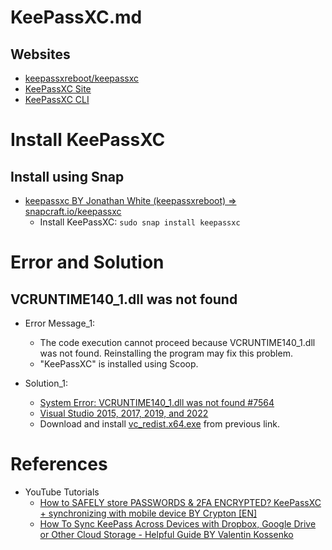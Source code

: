 # KeePassXC.md

## Websites

* [keepassxreboot/keepassxc](https://github.com/keepassxreboot/keepassxc)
* [KeePassXC Site](https://keepassxc.org/)
* [KeePassXC CLI](https://wiki.gentoo.org/wiki/KeePassXC/cli)

# Install KeePassXC

## Install using Snap

* [keepassxc BY Jonathan White (keepassxreboot) => snapcraft.io/keepassxc](https://snapcraft.io/keepassxc)
  * Install KeePassXC: `sudo snap install keepassxc`

# Error and Solution

## VCRUNTIME140_1.dll was not found

* Error Message_1:
  * The code execution cannot proceed because VCRUNTIME140_1.dll was not found. Reinstalling the program may fix this problem.
  * "KeePassXC" is installed using Scoop.

* Solution_1:
  * [System Error: VCRUNTIME140_1.dll was not found #7564](https://github.com/keepassxreboot/keepassxc/issues/7564)
  * [Visual Studio 2015, 2017, 2019, and 2022](https://learn.microsoft.com/en-us/cpp/windows/latest-supported-vc-redist?view=msvc-170#visual-studio-2015-2017-2019-and-2022)
  * Download and install [vc_redist.x64.exe](https://aka.ms/vs/17/release/vc_redist.x64.exe) from previous link.

# References

* YouTube Tutorials
  * [How to SAFELY store PASSWORDS & 2FA ENCRYPTED? KeePassXC + synchronizing with mobile device BY Crypton [EN]](https://www.youtube.com/watch?v=FE6rr-qxllA)
  * [How To Sync KeePass Across Devices with Dropbox, Google Drive or Other Cloud Storage - Helpful Guide BY Valentin Kossenko](https://www.youtube.com/watch?v=mbZU_NEtXNU)
  
